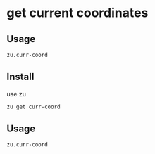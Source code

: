 # get current coordinates

## Usage

```bash
zu.curr-coord
```

## Install
use zu
```bash
zu get curr-coord
```

## Usage
```bash
zu.curr-coord
```



